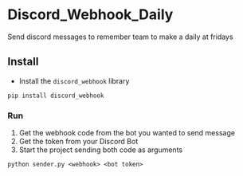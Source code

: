 # Discord_Webhook_Daily
Send discord messages to remember team to make a daily at fridays

## Install

* Install the `discord_webhook` library

```shell
pip install discord_webhook
```

### Run

1. Get the webhook code from the bot you wanted to send message
2. Get the token from your Discord Bot
3. Start the project sending both code as arguments

```shell
python sender.py <webhook> <bot token>
```

